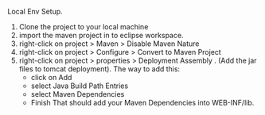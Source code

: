 Local Env Setup.

1. Clone the project to your local machine
2. import the maven project in to eclipse workspace.
3. right-click on project > Maven > Disable Maven Nature
4. right-click on project > Configure > Convert to Maven Project
5. right-click on project > properties > Deployment Assembly . (Add the jar files to tomcat deployment).
     The way to add this: 
	- click on Add 
	- select Java Build Path Entries 
	- select Maven Dependencies 
	- Finish 
That should add your Maven Dependencies into WEB-INF/lib. 